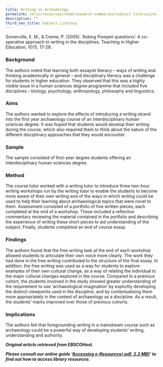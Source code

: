 ```yaml
---
title: Writing in Archaeology
permalink: /elis/resources/read/research-summaries/subject-literacy/writing-in-archaeology/
description: ""
third_nav_title: Subject Literacy
---
```

Somerville, E. M., & Creme, P. (2005). ‘Asking Pompeii questions’: A co-operative approach to writing in the disciplines. Teaching in Higher Education, 10(1), 17-28.

### Background

The authors noted that learning both essayist literacy – ways of writing and thinking academically in general – and disciplinary literacy was a challenge for students in higher education. They observed that this was a highly visible issue in a human sciences degree programme that included five disciplines – biology, psychology, anthropology, philosophy and linguistics.

### Aims

The authors wanted to explore the effects of introducing a writing strand into the first year archaeology course of an interdisciplinary human sciences degree. It was hoped that students would develop their writing during the course, which also required them to think about the nature of the different disciplinary approaches that they would encounter.

### Sample

The sample consisted of first-year degree students offering an interdisciplinary human sciences degree.

### Method

The course tutor worked with a writing tutor to introduce three two-hour writing workshops run by the writing tutor to enable the students to become more aware of their own writing and of the ways in which writing could be used to help their learning about archaeological topics that were novel to them. Assessment consisted of a portfolio of five written pieces, each completed at the end of a workshop. These included a reflective commentary reviewing the material contained in the portfolio and describing the experience of writing these short pieces to aid understanding of the subject. Finally, students completed an end of course essay.

### Findings

The authors found that the free writing task at the end of each workshop allowed students to articulate their own voice more clearly. The work they had done in the free writing contributed to the structure of the final essay. In addition, the free writing was used as a way for students to explore examples of their own cultural change, as a way of relating the individual to the major cultural changes explored in the course. Compared to a previous cohort, the students involved in the study showed greater understanding of the requirement to use ‘archaeological imagination’ by explicitly developing the distinct viewpoints used in the discipline, and by contextualising them more appropriately in the context of archaeology as a discipline. As a result, the students’ marks improved over those of previous cohorts.

### Implications

The authors felt that foregrounding writing in a mainstream course such as archaeology could be a powerful way of developing students’ writing, understanding and authority.

_**Original article retrieved from EBSCOHost.**_  

**_Please consult our online guide ‘[Accessing e-Resources(.pdf, 2.2 MB)](https://academyofsingaporeteachers-moe-edu-sg-admin.cwp.sg/elis/resources/read/research-summaries/subject-literacy/18e45074-6b1b-4ac7-811f-1a8da16c4f81 "Accessing e-Resources")’ to find out how to access library resources._**